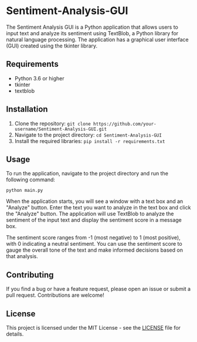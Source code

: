 # Sentiment-Analysis-GUI

The Sentiment Analysis GUI is a Python application that allows users to input text and analyze its sentiment using TextBlob, a Python library for natural language processing. The application has a graphical user interface (GUI) created using the tkinter library.

## Requirements

* Python 3.6 or higher
* tkinter
* textblob

## Installation

1. Clone the repository: `git clone https://github.com/your-username/Sentiment-Analysis-GUI.git`
2. Navigate to the project directory: `cd Sentiment-Analysis-GUI`
3. Install the required libraries: `pip install -r requirements.txt`

## Usage

To run the application, navigate to the project directory and run the following command:

```
python main.py
```

When the application starts, you will see a window with a text box and an "Analyze" button. Enter the text you want to analyze in the text box and click the "Analyze" button. The application will use TextBlob to analyze the sentiment of the input text and display the sentiment score in a message box.

The sentiment score ranges from -1 (most negative) to 1 (most positive), with 0 indicating a neutral sentiment. You can use the sentiment score to gauge the overall tone of the text and make informed decisions based on that analysis.

## Contributing

If you find a bug or have a feature request, please open an issue or submit a pull request. Contributions are welcome!

## License

This project is licensed under the MIT License - see the [LICENSE](LICENSE) file for details.
